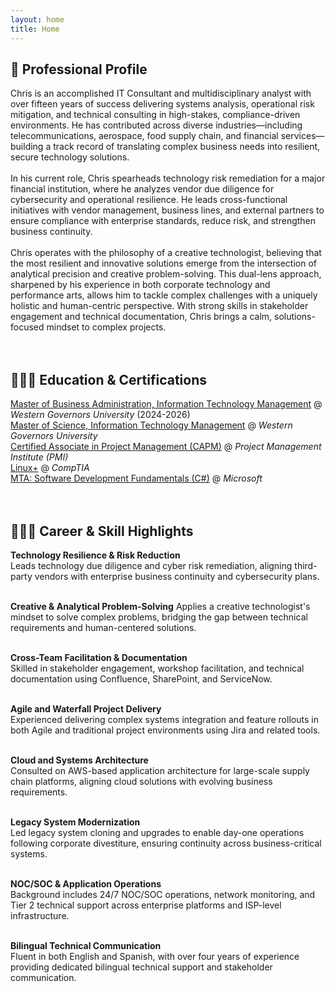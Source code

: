 ```yaml
---
layout: home
title: Home
---
```

<!--
[Click here](/cv) to see the full CV, and [here](/cv.pdf) to download a print version. The theme also ships with a blog: [click here](/posts) to scroll posts from the most recent. Finally, [click here](/404) to see a page that can't be found.
<br><br><br>
-->


## 👤 Professional Profile
Chris is an accomplished IT Consultant and multidisciplinary analyst with over fifteen years of success delivering systems analysis, operational risk mitigation, and technical consulting in high-stakes, compliance-driven environments. He has contributed across diverse industries—including telecommunications, aerospace, food supply chain, and financial services—building a track record of translating complex business needs into resilient, secure technology solutions.
<br><br>
In his current role, Chris spearheads technology risk remediation for a major financial institution, where he analyzes vendor due diligence for cybersecurity and operational resilience. He leads cross-functional initiatives with vendor management, business lines, and external partners to ensure compliance with enterprise standards, reduce risk, and strengthen business continuity.
<br><br>
Chris operates with the philosophy of a creative technologist, believing that the most resilient and innovative solutions emerge from the intersection of analytical precision and creative problem-solving. This dual-lens approach, sharpened by his experience in both corporate technology and performance arts, allows him to tackle complex challenges with a uniquely holistic and human-centric perspective. With strong skills in stakeholder engagement and technical documentation, Chris brings a calm, solutions-focused mindset to complex projects.
<br><br><br>


## 👨🏻‍🎓 Education & Certifications
<a href="https://www.wgu.edu/online-business-degrees/mba-masters-business-administration-it-management-program.html" target="_blank" rel="noopener noreferrer">Master of Business Administration, Information Technology Management</a> @ _Western Governors University_ (2024-2026) <br>
<a href="https://www.wgu.edu/online-it-degrees/information-technology-management-masters-program.html" target ="_blank" rel="noopener noreferrer">Master of Science, Information Technology Management</a> @ _Western Governors University_ <br>
<a href="https://www.credly.com/badges/53d36d2b-f25e-438c-a1df-50556c585e59" target ="_blank" rel="noopener noreferrer">Certified Associate in Project Management (CAPM)</a> @ _Project Management Institute (PMI)_ <br>
<a href="https://www.credly.com/badges/522af907-eef4-43cd-8431-bb02636bd5f5" target ="_blank" rel="noopener noreferrer">Linux+</a> @ _CompTIA_ <br>
<a href="https://www.credly.com/earner/earned/badge/7c19476b-a729-4cd3-9e9c-9f73289ee52d" target ="_blank" rel="noopener noreferrer">MTA: Software Development Fundamentals (C#)</a> @ _Microsoft_ <br><br><br>


## 👨🏻‍💻 Career & Skill Highlights

  
  **Technology Resilience & Risk Reduction**<br>
  Leads technology due diligence and cyber risk remediation, aligning third-party vendors with enterprise business continuity and cybersecurity plans.<br><br>

  **Creative & Analytical Problem-Solving**
  Applies a creative technologist's mindset to solve complex problems, bridging the gap between technical requirements and human-centered solutions.<br><br>

  **Cross-Team Facilitation & Documentation**<br>
  Skilled in stakeholder engagement, workshop facilitation, and technical documentation using Confluence, SharePoint, and ServiceNow.<br><br>

  **Agile and Waterfall Project Delivery**<br>
  Experienced delivering complex systems integration and feature rollouts in both Agile and traditional project environments using Jira and related tools.<br><br>

  **Cloud and Systems Architecture**<br>
  Consulted on AWS-based application architecture for large-scale supply chain platforms, aligning cloud solutions with evolving business requirements.<br><br>

  **Legacy System Modernization**<br>
  Led legacy system cloning and upgrades to enable day-one operations following corporate divestiture, ensuring continuity across business-critical systems.<br><br>

  **NOC/SOC & Application Operations**<br>
  Background includes 24/7 NOC/SOC operations, network monitoring, and Tier 2 technical support across enterprise platforms and ISP-level infrastructure.<br><br>

  **Bilingual Technical Communication**<br>
  Fluent in both English and Spanish, with over four years of experience providing dedicated bilingual technical support and stakeholder communication.<br><br>

<!--
{% include archive.html %}
-->
